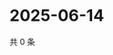 # 2025-06-14

共 0 条

<!-- BEGIN ZHIHUVIDEO -->
<!-- 最后更新时间 Sat Jun 14 2025 18:11:14 GMT+0800 (China Standard Time) -->

<!-- END ZHIHUVIDEO -->
